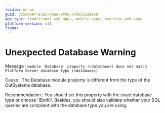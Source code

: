 ```yaml
---
locale: en-us
guid: dc568697-e3e5-4dae-9f80-7c4663228e68
app_type: traditional web apps, mobile apps, reactive web apps
platform-version: o11
figma:
---
```


# Unexpected Database Warning

Message
:   `module 'Database' property (<database>) does not match Platform Server database type (<database>)`

Cause
:   The Database module property is different from the type of the OutSystems database.

Recommendation
:   You should set this property with the exact database type or choose '(Both)'. Besides, you should also validate whether your SQL queries are compliant with the database type you are using.
